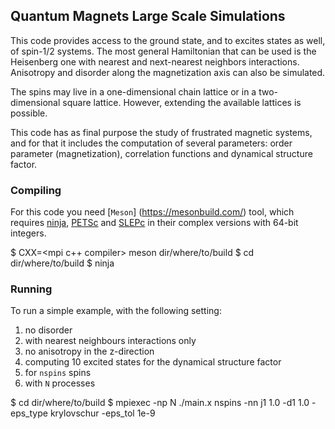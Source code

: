 ## Quantum Magnets Large Scale Simulations

This code provides access to the ground state, and to excites states as well, of spin-1/2 systems.
The most general Hamiltonian that can be used is the Heisenberg one with nearest and next-nearest 
neighbors interactions. Anisotropy and disorder along the magnetization axis can also be simulated.

The spins may live in a one-dimensional chain lattice or in a two-dimensional square lattice. However, 
extending the available lattices is possible.

This code has as final purpose the study of frustrated magnetic systems, and for that it includes 
the computation of several parameters: order parameter (magnetization), correlation functions and 
dynamical structure factor.

### Compiling
For this code you need [`Meson`] (https://mesonbuild.com/) tool, which requires [ninja](https://ninja-build.org/), [PETSc](https://www.mcs.anl.gov/petsc/) and [SLEPc](http://slepc.upv.es/) in their complex versions with 64-bit integers.

$ CXX=<mpi c++ compiler> meson dir/where/to/build
$ cd dir/where/to/build
$ ninja

### Running
To run a simple example, with the following setting:
 1. no disorder
 2. with nearest neighbours interactions only
 3. no anisotropy in the z-direction
 2. computing 10 excited states for the dynamical structure factor
 3. for `nspins` spins
 4. with `N` processes
 
$ cd dir/where/to/build
$ mpiexec -np N ./main.x nspins -nn j1 1.0 -d1 1.0 -eps_type krylovschur -eps_tol 1e-9
